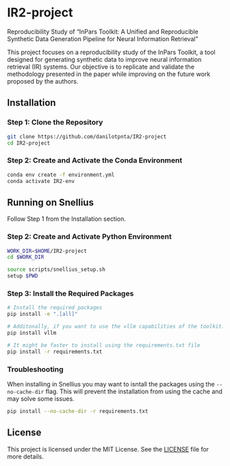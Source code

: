 # IR2-project

Reproducibility Study of “InPars Toolkit: A Unified and Reproducible Synthetic Data Generation Pipeline for Neural Information Retrieval”

This project focuses on a reproducibility study of the InPars Toolkit, a tool designed for generating synthetic data to improve neural information retrieval (IR) systems. Our objective is to replicate and validate the methodology presented in the paper while improving on the future work proposed by the authors.

## Installation

### Step 1: Clone the Repository

```bash
git clone https://github.com/danilotpnta/IR2-project
cd IR2-project
```

### Step 2: Create and Activate the Conda Environment

```bash
conda env create -f environment.yml
conda activate IR2-env
```

## Running on Snellius

Follow Step 1 from the Installation section.

### Step 2: Create and Activate Python Environment

```bash
WORK_DIR=$HOME/IR2-project
cd $WORK_DIR

source scripts/snellius_setup.sh
setup $PWD
```

### Step 3: Install the Required Packages

```bash
# Install the required packages
pip install -e ".[all]"

# Additonally, if you want to use the vllm capabilities of the toolkit:
pip install vllm

# It might be faster to install using the requirements.txt file
pip install -r requirements.txt
```

### Troubleshooting

When installing in Snellius you may want to isntall the packages using the `--no-cache-dir` flag. This will prevent the installation from using the cache and may solve some issues.

```bash
pip install --no-cache-dir -r requirements.txt
```

## License

This project is licensed under the MIT License. See the [LICENSE](LICENSE) file for more details.
